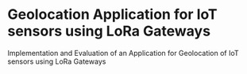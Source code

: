 # Geolocation Application for IoT sensors using LoRa Gateways 
Implementation and Evaluation of an Application for Geolocation of IoT sensors using LoRa Gateways
